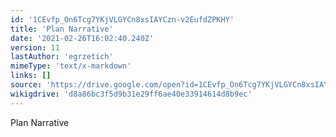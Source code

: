 ```yaml
---
id: '1CEvfp_On6Tcg7YKjVLGYCn8xsIAYCzn-v2EufdZPKHY'
title: 'Plan Narrative'
date: '2021-02-26T16:02:40.240Z'
version: 11
lastAuthor: 'egrzetich'
mimeType: 'text/x-markdown'
links: []
source: 'https://drive.google.com/open?id=1CEvfp_On6Tcg7YKjVLGYCn8xsIAYCzn-v2EufdZPKHY'
wikigdrive: 'd8a86bc3f5d9b31e29ff6ae40e33914614d8b9ec'
---
```

Plan Narrative
